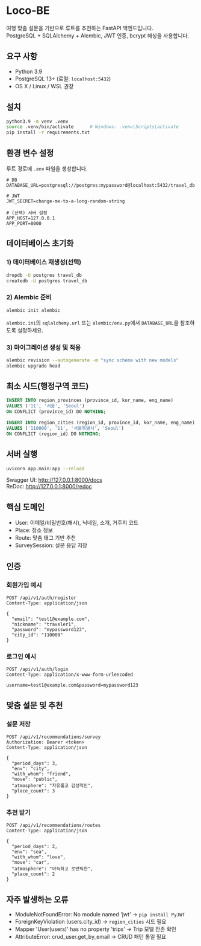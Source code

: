 # Loco-BE

여행 맞춤 설문을 기반으로 루트를 추천하는 FastAPI 백엔드입니다.  
PostgreSQL + SQLAlchemy + Alembic, JWT 인증, bcrypt 해싱을 사용합니다.

## 요구 사항

- Python 3.9
- PostgreSQL 13+ (로컬: `localhost:5432`)
- OS X / Linux / WSL 권장

## 설치

```bash
python3.9 -m venv .venv
source .venv/bin/activate      # Windows: .venv\Scripts\activate
pip install -r requirements.txt
```

## 환경 변수 설정

루트 경로에 `.env` 파일을 생성합니다.

```env
# DB
DATABASE_URL=postgresql://postgres:mypassword@localhost:5432/travel_db

# JWT
JWT_SECRET=change-me-to-a-long-random-string

# (선택) 서버 설정
APP_HOST=127.0.0.1
APP_PORT=8000
```

## 데이터베이스 초기화

### 1) 데이터베이스 재생성(선택)
```bash
dropdb -U postgres travel_db
createdb -U postgres travel_db
```

### 2) Alembic 준비
```bash
alembic init alembic
```

`alembic.ini`의 `sqlalchemy.url` 또는 `alembic/env.py`에서 `DATABASE_URL`을 참조하도록 설정하세요.

### 3) 마이그레이션 생성 및 적용
```bash
alembic revision --autogenerate -m "sync schema with new models"
alembic upgrade head
```

## 최소 시드(행정구역 코드)

```sql
INSERT INTO region_provinces (province_id, kor_name, eng_name)
VALUES ('11', '서울', 'Seoul')
ON CONFLICT (province_id) DO NOTHING;

INSERT INTO region_cities (region_id, province_id, kor_name, eng_name)
VALUES ('110000', '11', '서울특별시', 'Seoul')
ON CONFLICT (region_id) DO NOTHING;
```

## 서버 실행

```bash
uvicorn app.main:app --reload
```

Swagger UI: http://127.0.0.1:8000/docs  
ReDoc: http://127.0.0.1:8000/redoc

## 핵심 도메인

- User: 이메일/비밀번호(해시), 닉네임, 소개, 거주지 코드
- Place: 장소 정보
- Route: 맞춤 태그 기반 추천
- SurveySession: 설문 응답 저장

## 인증

### 회원가입 예시
```http
POST /api/v1/auth/register
Content-Type: application/json

{
  "email": "test1@example.com",
  "nickname": "traveler1",
  "password": "mypassword123",
  "city_id": "110000"
}
```

### 로그인 예시
```http
POST /api/v1/auth/login
Content-Type: application/x-www-form-urlencoded

username=test1@example.com&password=mypassword123
```

## 맞춤 설문 및 추천

### 설문 저장
```http
POST /api/v1/recommendations/survey
Authorization: Bearer <token>
Content-Type: application/json

{
  "period_days": 3,
  "env": "city",
  "with_whom": "friend",
  "move": "public",
  "atmosphere": "자유롭고 감성적인",
  "place_count": 3
}
```

### 추천 받기
```http
POST /api/v1/recommendations/routes
Content-Type: application/json

{
  "period_days": 2,
  "env": "sea",
  "with_whom": "love",
  "move": "car",
  "atmosphere": "아늑하고 로맨틱한",
  "place_count": 2
}
```

## 자주 발생하는 오류

- ModuleNotFoundError: No module named 'jwt' → `pip install PyJWT`
- ForeignKeyViolation (users.city_id) → `region_cities` 시드 필요
- Mapper 'User(users)' has no property 'trips' → Trip 모델 잔존 확인
- AttributeError: crud_user.get_by_email → CRUD 패턴 통일 필요

